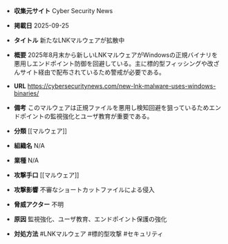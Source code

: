 - **収集元サイト**
Cyber Security News

- **掲載日**
2025-09-25

- **タイトル**
新たなLNKマルウェアが拡散中

- **概要**
2025年8月末から新しいLNKマルウェアがWindowsの正規バイナリを悪用しエンドポイント防御を回避している。主に標的型フィッシングや改ざんサイト経由で配布されているため警戒が必要である。

- **URL**
https://cybersecuritynews.com/new-lnk-malware-uses-windows-binaries/

- **備考**
このマルウェアは正規ファイルを悪用し検知回避を狙っているためエンドポイントの監視強化とユーザ教育が重要である。

- **分類**
[[マルウェア]]

- **組織名**
N/A

- **業種**
N/A

- **攻撃手口**
[[マルウェア]]

- **攻撃影響**
不審なショートカットファイルによる侵入

- **脅威アクター**
不明

- **原因**
監視強化、ユーザ教育、エンドポイント保護の強化

- **対処方法**
#LNKマルウェア #標的型攻撃 #セキュリティ

